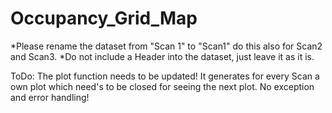 # Occupancy_Grid_Map
*Please rename the dataset from "Scan 1" to "Scan1" do this also for Scan2 and Scan3.
*Do not include a Header into the dataset, just leave it as it is.

ToDo:
The plot function needs to be updated!
It generates for every Scan a own plot which need's to be closed for seeing the next plot.
No exception and error handling!
